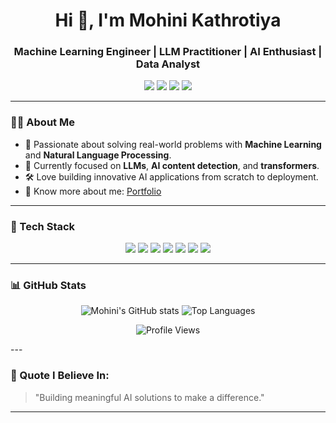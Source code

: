 <h1 align="center">Hi 👋, I'm Mohini Kathrotiya</h1>
<h3 align="center">Machine Learning Engineer | LLM Practitioner | AI Enthusiast | Data Analyst</h3>

<p align="center">
  <a href="https://www.linkedin.com/in/mohini-kathrotiya/" target="_blank"><img src="https://img.shields.io/badge/LinkedIn-blue?style=for-the-badge&logo=linkedin&logoColor=white" /></a>
  <a href="https://huggingface.co/Mohinikathro" target="_blank"><img src="https://img.shields.io/badge/HuggingFace-yellow?style=for-the-badge&logo=huggingface&logoColor=black" /></a>
  <a href="https://mohinikathro38.github.io/Portfolio1/" target="_blank"><img src="https://img.shields.io/badge/Portfolio-website-blueviolet?style=for-the-badge" /></a>
  <a href="mailto:kathrotiyamohini@gmail.com" target="_blank"><img src="https://img.shields.io/badge/kathrotiyamohini@gmail.com-red?style=for-the-badge&logo=gmail&logoColor=white" /></a>
</p>

---

### 👩‍💻 About Me
- 🌟 Passionate about solving real-world problems with **Machine Learning** and **Natural Language Processing**.
- 🤖 Currently focused on **LLMs**, **AI content detection**, and **transformers**.
- 🛠️ Love building innovative AI applications from scratch to deployment.
- 📄 Know more about me: [Portfolio](https://mohinikathro38.github.io/Portfolio1/)

---

### 🚀 Tech Stack
<div align="center">
  <img src="https://img.shields.io/badge/Python-3776AB?style=for-the-badge&logo=python&logoColor=white" />
  <img src="https://img.shields.io/badge/TensorFlow-FF6F00?style=for-the-badge&logo=tensorflow&logoColor=white" />
  <img src="https://img.shields.io/badge/PyTorch-EE4C2C?style=for-the-badge&logo=pytorch&logoColor=white" />
  <img src="https://img.shields.io/badge/HuggingFace-FFD21F?style=for-the-badge&logo=huggingface&logoColor=black" />
  <img src="https://img.shields.io/badge/Scikit_Learn-F7931E?style=for-the-badge&logo=scikit-learn&logoColor=white" />
  <img src="https://img.shields.io/badge/Docker-2496ED?style=for-the-badge&logo=docker&logoColor=white" />
  <img src="https://img.shields.io/badge/Git-F05032?style=for-the-badge&logo=git&logoColor=white" />
</div>

---
### 📊 GitHub Stats
<p align="center">
  <img src="https://github-readme-stats-git-masterrstaa-rickstaa.vercel.app/api?username=mohinikathro&show_icons=true&theme=tokyonight" alt="Mohini's GitHub stats" />
  <img src="https://github-readme-stats-git-masterrstaa-rickstaa.vercel.app/api/top-langs/?username=mohinikathro&layout=compact&theme=tokyonight" alt="Top Languages" />
</p>
<p align="center">
  <img src="https://komarev.com/ghpvc/?username=mohinikathro&label=Profile%20views&color=0e75b6&style=flat" alt="Profile Views" />
</p>
---

### 🌟 Quote I Believe In:
> "Building meaningful AI solutions to make a difference."
---
